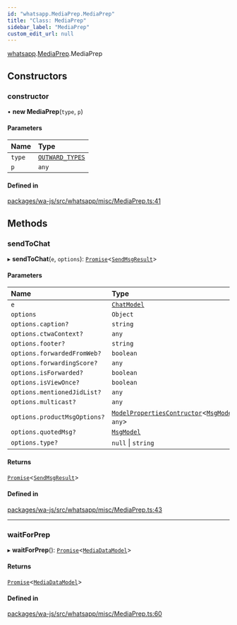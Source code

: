 ```yaml
---
id: "whatsapp.MediaPrep.MediaPrep"
title: "Class: MediaPrep"
sidebar_label: "MediaPrep"
custom_edit_url: null
---
```


[whatsapp](../namespaces/whatsapp.md).[MediaPrep](../namespaces/whatsapp.MediaPrep.md).MediaPrep

## Constructors

### constructor

• **new MediaPrep**(`type`, `p`)

#### Parameters

| Name | Type |
| :------ | :------ |
| `type` | [`OUTWARD_TYPES`](../enums/whatsapp.enums.OUTWARD_TYPES.md) |
| `p` | `any` |

#### Defined in

[packages/wa-js/src/whatsapp/misc/MediaPrep.ts:41](https://github.com/wppconnect-team/wa-js/blob/main/src/whatsapp/misc/MediaPrep.ts#L41)

## Methods

### sendToChat

▸ **sendToChat**(`e`, `options`): [`Promise`]( https://developer.mozilla.org/en-US/docs/Web/JavaScript/Reference/Global_Objects/Promise )<[`SendMsgResult`](../enums/whatsapp.enums.SendMsgResult.md)\>

#### Parameters

| Name | Type |
| :------ | :------ |
| `e` | [`ChatModel`](whatsapp.ChatModel.md) |
| `options` | `Object` |
| `options.caption?` | `string` |
| `options.ctwaContext?` | `any` |
| `options.footer?` | `string` |
| `options.forwardedFromWeb?` | `boolean` |
| `options.forwardingScore?` | `any` |
| `options.isForwarded?` | `boolean` |
| `options.isViewOnce?` | `boolean` |
| `options.mentionedJidList?` | `any` |
| `options.multicast?` | `any` |
| `options.productMsgOptions?` | [`ModelPropertiesContructor`](../namespaces/whatsapp.md#modelpropertiescontructor)<[`MsgModel`](whatsapp.MsgModel.md), `any`\> |
| `options.quotedMsg?` | [`MsgModel`](whatsapp.MsgModel.md) |
| `options.type?` | ``null`` \| `string` |

#### Returns

[`Promise`]( https://developer.mozilla.org/en-US/docs/Web/JavaScript/Reference/Global_Objects/Promise )<[`SendMsgResult`](../enums/whatsapp.enums.SendMsgResult.md)\>

#### Defined in

[packages/wa-js/src/whatsapp/misc/MediaPrep.ts:43](https://github.com/wppconnect-team/wa-js/blob/main/src/whatsapp/misc/MediaPrep.ts#L43)

___

### waitForPrep

▸ **waitForPrep**(): [`Promise`]( https://developer.mozilla.org/en-US/docs/Web/JavaScript/Reference/Global_Objects/Promise )<[`MediaDataModel`](whatsapp.MediaDataModel.md)\>

#### Returns

[`Promise`]( https://developer.mozilla.org/en-US/docs/Web/JavaScript/Reference/Global_Objects/Promise )<[`MediaDataModel`](whatsapp.MediaDataModel.md)\>

#### Defined in

[packages/wa-js/src/whatsapp/misc/MediaPrep.ts:60](https://github.com/wppconnect-team/wa-js/blob/main/src/whatsapp/misc/MediaPrep.ts#L60)
